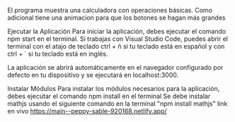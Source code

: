 El programa muestra una calculadora con operaciones básicas. Como adicional tiene una animacion para que los botones se hagan más grandes

Ejecutar la Aplicación Para iniciar la aplicación, debes ejecutar el comando npm start en el terminal. Si trabajas con Visual Studio Code, puedes abrir el terminal con el atajo de teclado ctrl + ñ si tu teclado está en español y con ctrl + ` si tu teclado está en inglés.

La aplicación se abrirá automáticamente en el navegador configurado por defecto en tu dispositivo y se ejecutará en localhost:3000.

Instalar Módulos Para instalar los módulos necesarios para la aplicación, debes ejecutar el comando npm install en el terminal Se debe instalar mathjs usando el siguiente comando en la terminal "npm install mathjs" link en vivo https://main--peppy-sable-920168.netlify.app/
